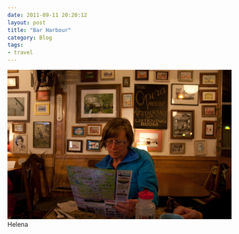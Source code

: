 ```yaml
---
date: 2011-09-11 20:20:12
layout: post
title: "Bar Harbour"
category: Blog
tags:
- travel
---
```


<img src="/images/2011/40d_5163.jpg">
Helena
